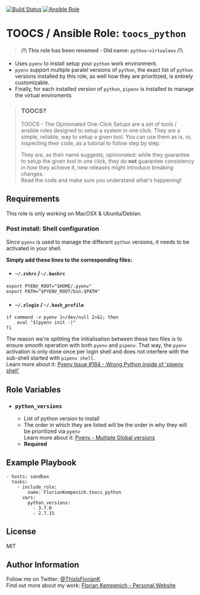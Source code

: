 [![Build Status](https://travis-ci.org/FlorianKempenich/TOOCS-python.svg?branch=master)](https://travis-ci.org/FlorianKempenich/TOOCS-python) [![Ansible Role](https://img.shields.io/ansible/role/23205.svg)](https://galaxy.ansible.com/FlorianKempenich/toocs_python)


# TOOCS / Ansible Role: `toocs_python`
> #### /!\ This role has been renamed - Old name: `python-virtualenv` /!\

* Uses `pyenv` to install setup your `python` work environment.
* `pyenv` support multiple paralel versions of `python`, the exact list of `python` versions installed by this role, as well how they are prioritized, is entirely customizable.
* Finally, for each installed version of `python`, `pipenv` is installed to manage the virtual enviroments

> ### TOOCS?
> TOOCS - The Opinionated One-Click Setups are a set of tools / ansible roles designed to setup a system in one click. They are a simple, reliable, way to setup a given tool. You can use them as is, or, inspecting their code, as a tutorial to follow step by step.
>
> They are, as their name suggests, opinionated: while they guarantee to setup the given tool in one click, they do **not** guarantee consistency in _how_ they achieve it, new releases might introduce breaking changes.  
> Read the code and make sure you understand what's happening!

## Requirements
This role is only working on MacOSX & Ubuntu/Debian.

### Post install: Shell configuration
Since `pyenv` is used to manage the different `python` versions, it needs to be activated in your shell.

**Simply add these lines to the corresponding files:**

* #### `~/.zshrc` / `~/.bashrc`
```
export PYENV_ROOT="$HOME/.pyenv"
export PATH="$PYENV_ROOT/bin:$PATH"
```
* #### `~/.zlogin` / `~/.bash_profile`
```
if command -v pyenv 1>/dev/null 2>&1; then
    eval "$(pyenv init -)"
fi
```

The reason we're splitting the initialisation between these two files is to ensure smooth operation with both `pyenv` and `pipenv`. That way, the `pyenv` activation is only done once per login shell and does not interfere with the sub-shell started with `pipenv shell`.  
Learn more about it: [Pyenv Issue #184 - Wrong Python inside of 'pipenv shell'](https://github.com/pypa/pipenv/issues/184#issuecomment-424411432)


## Role Variables
* ### `python_versions`
  * List of python version to install
  * The order in which they are listed will be the order in why they will be prioritized via `pyenv`  
    Learn more about it: [Pyenv - Multiple Global versions](https://github.com/pyenv/pyenv/blob/master/COMMANDS.md#pyenv-global-advanced)
  * **Required**

## Example Playbook
```
- hosts: sandbox
  tasks:
    - include_role:
        name: FlorianKempenich.toocs_python
      vars:
        python_versions:
          - 3.7.0
          - 2.7.15
```

## License
MIT

## Author Information
Follow me on Twitter: [@ThisIsFlorianK](https://twitter.com/ThisIsFlorianK)  
Find out more about my work: [Florian Kempenich - Personal Website](https://floriankempenich.com)
